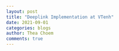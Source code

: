 ```yaml
---
layout: post
title: "Deeplink Implementation at VTenh"
date: 2021-09-01
categories: blogs
author: Thea Choem
comments: true
---
```

